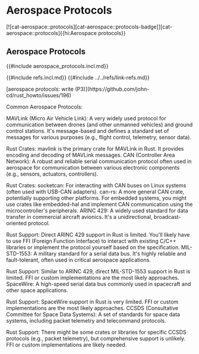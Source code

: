 # Aerospace Protocols

[![cat-aerospace::protocols][cat-aerospace::protocols-badge]][cat-aerospace::protocols]{{hi:Aerospace protocols}}

## Aerospace Protocols

{{#include aerospace_protocols.incl.md}}

{{#include refs.incl.md}}
{{#include ../../refs/link-refs.md}}

<div class="hidden">
[aerospace protocols: write (P3)](https://github.com/john-cd/rust_howto/issues/196)

Common Aerospace Protocols:

 MAVLink (Micro Air Vehicle Link): A very widely used protocol for communication between drones (and other unmanned vehicles) and ground control stations. It's message-based and defines a standard set of messages for various purposes (e.g., flight control, telemetry, sensor data).

Rust Crates: mavlink is the primary crate for MAVLink in Rust. It provides encoding and decoding of MAVLink messages.
 CAN (Controller Area Network): A robust and reliable serial communication protocol often used in aerospace for communication between various electronic components (e.g., sensors, actuators, controllers).

Rust Crates:
socketcan: For interacting with CAN buses on Linux systems (often used with USB-CAN adapters).
can-rs: A more general CAN crate, potentially supporting other platforms.
For embedded systems, you might use crates like embedded-hal and implement CAN communication using the microcontroller's peripherals.
 ARINC 429: A widely used standard for data transfer in commercial aircraft avionics. It's a unidirectional, broadcast-oriented protocol.

Rust Support: Direct ARINC 429 support in Rust is limited. You'll likely have to use FFI (Foreign Function Interface) to interact with existing C/C++ libraries or implement the protocol yourself based on the specification.
 MIL-STD-1553: A military standard for a serial data bus. It's highly reliable and fault-tolerant, often used in critical aerospace applications.

Rust Support: Similar to ARINC 429, direct MIL-STD-1553 support in Rust is limited. FFI or custom implementations are the most likely approaches.
 SpaceWire: A high-speed serial data bus commonly used in spacecraft and other space applications.

Rust Support: SpaceWire support in Rust is very limited. FFI or custom implementations are the most likely approaches.
 CCSDS (Consultative Committee for Space Data Systems): A set of standards for space data systems, including packet telemetry and telecommand protocols.

Rust Support: There might be some crates or libraries for specific CCSDS protocols (e.g., packet telemetry), but comprehensive support is unlikely. FFI or custom implementations are likely needed.

</div>
